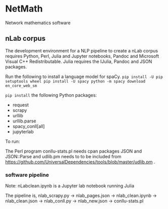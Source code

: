 # NetMath
Network mathematics software

## nLab corpus 
The development environment for a NLP pipeline to create a nLab corpus requires Python, Perl, Julia and Jupyter notebooks, Pandoc and Microsoft Visual C++ Redistributable. Julia requires the IJulia, Pandoc and JSON packages. 

Run the following to install a language model for spaCy.
`pip install -U pip setuptools wheel
pip install -U spacy
python -m spacy download en_core_web_sm`

`pip install` the following Python packages:
* request
* scrapy
* urllib
* urllib.parse
* spacy_conll[all]
* jupyterlab

To run:

The Perl program conllu-stats.pl needs cpan packages JSON and JSON::Parse and udlib.pm needs to to be included from https://github.com/UniversalDependencies/tools/blob/master/udlib.pm .

### software pipeline

Note: nLabclean.ipynb is a Jupyter lab notebook running Julia

The pipeline is,
nlab_scrapy.py -> nlab_pages.json -> nlab_clean.ipynb -> nlab_clean.json -> nlab_conll.py -> nlab_new.json -> conllu-stats.pl


